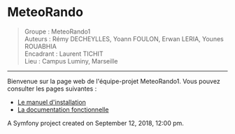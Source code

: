 MeteoRando
==========

> Groupe : MeteoRando1  
> Auteurs : Rémy DECHEYLLES, Yoann FOULON, Erwan LERIA, Younes ROUABHIA  
> Encadrant : Laurent TICHIT  
> Lieu : Campus Luminy, Marseille
________________________________________________________________________________

Bienvenue sur la page web de l'équipe-projet MeteoRando1.
Vous pouvez consulter les pages suivantes : 

- [Le manuel d'installation](developper.md)
- [La documentation fonctionnelle ](docs/MeteoRando/index.html)

A Symfony project created on September 12, 2018, 12:00 pm.

